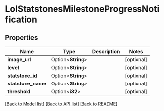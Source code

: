 # LolStatstonesMilestoneProgressNotification

## Properties

Name | Type | Description | Notes
------------ | ------------- | ------------- | -------------
**image_url** | Option<**String**> |  | [optional]
**level** | Option<**String**> |  | [optional]
**statstone_id** | Option<**String**> |  | [optional]
**statstone_name** | Option<**String**> |  | [optional]
**threshold** | Option<**i32**> |  | [optional]

[[Back to Model list]](../README.md#documentation-for-models) [[Back to API list]](../README.md#documentation-for-api-endpoints) [[Back to README]](../README.md)


